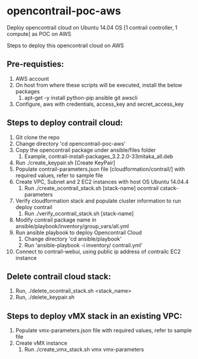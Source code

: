 # opencontrail-poc-aws
Deploy opencontrail cloud on Ubuntu 14.04 OS [1 contrail controller, 1 compute] as POC on AWS

Steps to deploy this opencontrail cloud on AWS

Pre-requisties:
--------------
1. AWS account
2. On host from where these scripts will be executed, install the below packages
   1. apt-get -y install python-pip ansible git awscli
3. Configure, aws with credentials, access_key and secret_access_key


Steps to deploy contrail cloud:
-------------------------------
1. Git clone the repo
2. Change directory 'cd opencontrail-poc-aws'
3. Copy the opencontrail package under ansible/files folder
   1. Example, contrail-install-packages_3.2.2.0-33mitaka_all.deb
4. Run ./create_keypair.sh [Create KeyPair]
5. Populate contrail-parameters.json file [cloudformation/contrail/] with required values, refer to sample file
6. Create VPC, Subnet and 2 EC2 instances with host OS Ubuntu 14.04.4
   1. Run ./create_ocontrail_stack.sh [stack-name] ocontrail cstack-parameters
7. Verify cloudformation stack and populate cluster information to run deploy contrail
   1. Run ./verify_ocontrail_stack.sh [stack-name]
8. Modify contrail package name in ansible/playbook/inventory/group_vars/all.yml
9. Run ansible playbook to deploy Opencontrail Cloud
   1. Change directory 'cd ansible/playbook'
   2. Run 'ansible-playbook -i inventory/ contrail.yml' 
10. Connect to contrail-webui, using public ip address of contrailc EC2 instance


Delete contrail cloud stack:
---------------------------
1. Run, ./delete_ocontrail_stack.sh <stack_name>
2. Run, ./delete_keypair.sh


Steps to deploy vMX stack in an existing VPC:
--------------------------------------------
1. Populate vmx-parameters.json file with required values, refer to sample file
2. Create vMX instance
   1. Run ./create_vmx_stack.sh <stack-name> vmx vmx-parameters
